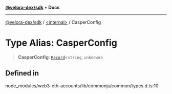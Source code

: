 [**@velora-dex/sdk**](../../README.md) • **Docs**

***

[@velora-dex/sdk](../../globals.md) / [\<internal\>](../README.md) / CasperConfig

# Type Alias: CasperConfig

> **CasperConfig**: [`Record`](Record.md)\<`string`, `unknown`\>

## Defined in

node\_modules/web3-eth-accounts/lib/commonjs/common/types.d.ts:10
